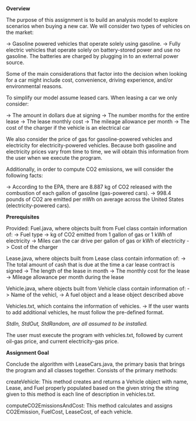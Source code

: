 **Overview**

The purpose of this assignment is to build an analysis model to explore scenarios when buying a new car. We will consider two types of vehicles on the market:

  -> Gasoline powered vehicles that operate solely using gasoline.
  -> Fully electric vehicles that operate solely on battery-stored power and use no gasoline. The batteries are charged by plugging in to an external power source.
  
Some of the main considerations that factor into the decision when looking for a car might include cost, convenience, driving experience, and/or environmental reasons.

To simplify our model assume leased cars. When leasing a car we only consider:
  
  -> The amount in dollars due at signing
  -> The number months for the entire lease 
  -> The lease monthly cost
  -> The mileage allowance per month
  -> The cost of the charger if the vehicle is an electrical car

We also consider the price of gas for gasoline-powered vehicles and electricity for electricity-powered vehicles. Because both gasoline and electricity prices vary from time to time, we will obtain this information from the user when we execute the program.

Additionally, in order to compute CO2 emissions, we will consider the following facts: 

  -> According to the EPA, there are 8.887 kg of CO2 released with the combustion of each gallon of gasoline (gas-powered cars).
                                  -> 998.4 pounds of CO2 are emitted per mWh on average across the United States (electricity-powered cars).
                                  
**Prerequisites**

Provided:
Fuel.java, where objects built from Fuel class contain information of:
  -> Fuel type
  -> kg of CO2 emitted from 1 gallon of gas or 1 kWh of electricity
  -> Miles can the car drive per gallon of gas or kWh of electricity 
  -> Cost of the charger
  
Lease.java, where objects built from Lease class contain information of:
  -> The total amount of cash that is due at the time a car lease contract is signed
  -> The length of the lease in month
  -> The monthly cost for the lease
  -> Mileage allowance per month during the lease
  
Vehicle.java, where objects built from Vehicle class contain information of:
  -> Name of the vehicl,
  -> A fuel object and a lease object described above

Vehicles.txt, which contains the information of vehicles. 
  -> If the user wants to add additional vehicles, he must follow the pre-defined format.
  
*StdIn, StdOut, StdRandom, are all assumed to be installed.*

The user must execute the program with vehicles.txt, followed by current oil-gas price, and current electricity-gas price.

**Assignment Goal**

Conclude the algorithm with LeaseCars.java, the primary basis that brings the program and all classes together. Consists of the primary methods:

createVehicle: This method creates and returns a Vehicle object with name, Lease, and Fuel properly populated based on the given string the string given to this method is each line of description in vehicles.txt.

computeCO2EmissionsAndCost: This method calculates and assigns CO2Emission, FuelCost, LeaseCost, of each vehicle.

